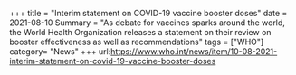 +++
title = "Interim statement on COVID-19 vaccine booster doses"
date = 2021-08-10
Summary = "As debate for vaccines sparks around the world, the World Health Organization releases a statement on their review on booster effectiveness as well as recommendations"
tags = ["WHO"]
category= "News" 
+++
url:https://www.who.int/news/item/10-08-2021-interim-statement-on-covid-19-vaccine-booster-doses

